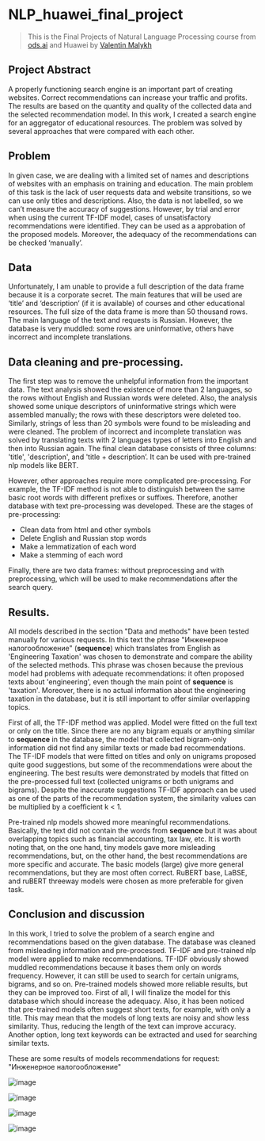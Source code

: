 # NLP_huawei_final_project
> This is the Final Projects of Natural Language Processing course from [ods.ai](https://ods.ai/tracks/nlp-course) and Huawei by [Valentin Malykh](http://val.maly.hk/)

## Project Abstract
A properly functioning search engine is an important part of creating websites. Correct recommendations can increase your traffic and profits. The results are based on the quantity and quality of the collected data and the selected recommendation model. In this work, I created a search engine for an aggregator of educational resources. The problem was solved by several approaches that were compared with each other.

## Problem
In given case, we are dealing with a limited set of names and descriptions of websites with an emphasis on training and education. The main problem of this task is the lack of user requests data and website transitions, so we can use only titles and descriptions. Also, the data is not labelled, so we can’t measure the accuracy of suggestions. However, by trial and error when using the current TF-IDF model, cases of unsatisfactory recommendations were identified. They can be used as a approbation of the proposed models. Moreover, the adequacy of the recommendations can be checked ‘manually’.

## Data

Unfortunately, I am unable to provide a full description of the data frame because it is a corporate secret. The main features that will be used are ‘title’ and ‘description’ (if it is available) of courses and other educational resources. The full size of the data frame is more than 50 thousand rows. The main language of the text and requests is Russian. However, the database is very muddled: some rows are uninformative, others have incorrect and incomplete translations.

## Data cleaning and pre-processing.

The first step was to remove the unhelpful information from the important data. The text analysis showed the existence of more than 2 languages, so the rows without English and Russian words were deleted. Also, the analysis showed some unique descriptors of uninformative strings which were assembled manually; the rows with these descriptors were deleted too. Similarly, strings of less than 20 symbols were found to be misleading and were cleaned. The problem of incorrect and incomplete translation was solved by translating texts with 2 languages types of letters into English and then into Russian again. The final clean database consists of three columns: 'title', 'description', and 'title + description’. It can be used with pre-trained nlp models like BERT.

However, other approaches require more complicated pre-processing. For example, the TF-IDF method is not able to distinguish between the same basic root words with different prefixes or suffixes. Therefore, another database with text pre-processing was developed. These are the stages of pre-processing:

- Clean data from html and other symbols
- Delete English and Russian stop words
- Make a lemmatization of each word
- Make a stemming of each word

Finally, there are two data frames: without preprocessing and with preprocessing, which will be used to make recommendations after the search query.


## Results.

All models described in the section "Data and methods" have been tested manually for various requests. In this text the phrase "Инженерное налогообложение" (**sequence**) which translates from English as 'Engineering Taxation' was chosen to demonstrate and compare the ability of the selected methods. This phrase was chosen because the previous model had problems with adequate recommendations: it often proposed texts about 'engineering', even though the main point of **sequence** is 'taxation'. Moreover, there is no actual information about the engineering taxation in the database, but it is still important to offer similar overlapping topics.

First of all, the TF-IDF method was applied. Model were fitted on the full text or only on the title. Since there are no any bigram equals or anything similar to **sequence** in the database, the model that collected bigram-only information did not find any similar texts or made bad recommendations. The TF-IDF models that were fitted on titles and only on unigrams proposed quite good suggestions, but some of the recommendations were about the engineering. The best results were demonstrated by models that fitted on the pre-processed full text (collected unigrams or both unigrams and bigrams). Despite the inaccurate suggestions TF-IDF approach can be used as one of the parts of the recommendation system, the similarity values can be multiplied by a coefficient k < 1.

Pre-trained nlp models showed more meaningful recommendations. Basically, the text did not contain the words from **sequence** but it was about overlapping topics such as financial accounting, tax law, etc. It is worth noting that, on the one hand, tiny models gave more misleading recommendations, but, on the other hand, the best recommendations are more specific and accurate. The basic models (large) give more general recommendations, but they are most often correct. RuBERT base, LaBSE, and ruBERT threeway models were chosen as more preferable for given task.

## Conclusion and discussion

In this work, I tried to solve the problem of a search engine and recommendations based on the given database. The database was cleaned from misleading information and pre-processed. TF-IDF and pre-trained nlp model were applied to make recommendations. TF-IDF obviously showed muddled recommendations because it bases them only on words frequency. However, it can still be used to search for certain unigrams, bigrams, and so on. Pre-trained models showed more reliable results, but they can be improved too. First of all, I will finalize the model for this database which should increase the adequacy. Also, it has been noticed that pre-trained models often suggest short texts, for example, with only a title. This may mean that the models of long texts are noisy and show less similarity. Thus, reducing the length of the text can improve accuracy. Another option, long text keywords can be extracted and used for searching similar texts.


These are some results of models recommendations for request: "Инженерное налогообложение"

![image](https://user-images.githubusercontent.com/8645410/146072063-f2863bb6-a030-40ab-9af7-152f97cfb0d3.png?style=centerme)
 
![image](https://user-images.githubusercontent.com/8645410/146072160-e87b87c5-b95c-4591-84be-6590c0580e60.png?style=centerme)

![image](https://user-images.githubusercontent.com/8645410/146073860-ce9b529e-326f-450a-8d6c-7b74221f4b6a.png?style=centerme)

![image](https://user-images.githubusercontent.com/8645410/146073250-bc0ef377-b0b3-4ffc-af1e-97a4980ee61e.png?style=centerme)



